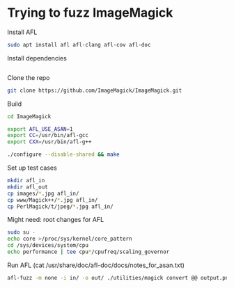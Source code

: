 # Trying to fuzz ImageMagick

Install AFL

~~~~bash
sudo apt install afl afl-clang afl-cov afl-doc
~~~~

Install dependencies

~~~~bash

~~~~

Clone the repo

~~~~bash
git clone https://github.com/ImageMagick/ImageMagick.git
~~~~

Build

~~~~bash
cd ImageMagick

export AFL_USE_ASAN=1
export CC=/usr/bin/afl-gcc
export CXX=/usr/bin/afl-g++

./configure --disable-shared && make
~~~~

Set up test cases

~~~~bash
mkdir afl_in
mkdir afl_out
cp images/*.jpg afl_in/
cp www/Magick++/*.jpg afl_in/
cp PerlMagick/t/jpeg/*.jpg afl_in/
~~~~

Might need: root changes for AFL

~~~~bash
sudo su -
echo core >/proc/sys/kernel/core_pattern
cd /sys/devices/system/cpu
echo performance | tee cpu*/cpufreq/scaling_governor
~~~~

Run AFL
(cat /usr/share/doc/afl-doc/docs/notes_for_asan.txt)

~~~~bash
afl-fuzz -m none -i in/ -o out/ ./utilities/magick convert @@ output.png
~~~~
